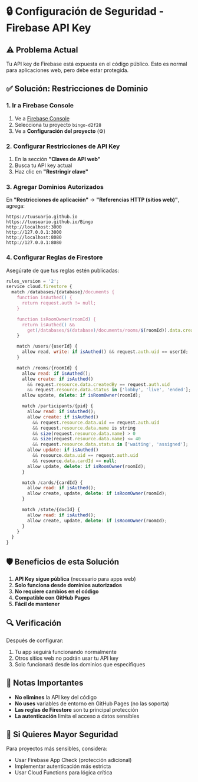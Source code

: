 # 🔒 Configuración de Seguridad - Firebase API Key

## ⚠️ Problema Actual
Tu API key de Firebase está expuesta en el código público. Esto es normal para aplicaciones web, pero debe estar protegida.

## ✅ Solución: Restricciones de Dominio

### 1. Ir a Firebase Console
1. Ve a [Firebase Console](https://console.firebase.google.com/)
2. Selecciona tu proyecto `bingo-d2f28`
3. Ve a **Configuración del proyecto** (⚙️)

### 2. Configurar Restricciones de API Key
1. En la sección **"Claves de API web"**
2. Busca tu API key actual
3. Haz clic en **"Restringir clave"**

### 3. Agregar Dominios Autorizados
En **"Restricciones de aplicación"** → **"Referencias HTTP (sitios web)"**, agrega:

```
https://tuusuario.github.io
https://tuusuario.github.io/Bingo
http://localhost:3000
http://127.0.0.1:3000
http://localhost:8080
http://127.0.0.1:8080
```

### 4. Configurar Reglas de Firestore
Asegúrate de que tus reglas estén publicadas:

```javascript
rules_version = '2';
service cloud.firestore {
  match /databases/{database}/documents {
    function isAuthed() {
      return request.auth != null;
    }

    function isRoomOwner(roomId) {
      return isAuthed() &&
        get(/databases/$(database)/documents/rooms/$(roomId)).data.createdBy == request.auth.uid;
    }

    match /users/{userId} {
      allow read, write: if isAuthed() && request.auth.uid == userId;
    }

    match /rooms/{roomId} {
      allow read: if isAuthed();
      allow create: if isAuthed()
        && request.resource.data.createdBy == request.auth.uid
        && request.resource.data.status in ['lobby', 'live', 'ended'];
      allow update, delete: if isRoomOwner(roomId);

      match /participants/{pid} {
        allow read: if isAuthed();
        allow create: if isAuthed()
          && request.resource.data.uid == request.auth.uid
          && request.resource.data.name is string
          && size(request.resource.data.name) > 0
          && size(request.resource.data.name) <= 40
          && request.resource.data.status in ['waiting', 'assigned'];
        allow update: if isAuthed()
          && resource.data.uid == request.auth.uid
          && resource.data.cardId == null;
        allow update, delete: if isRoomOwner(roomId);
      }

      match /cards/{cardId} {
        allow read: if isAuthed();
        allow create, update, delete: if isRoomOwner(roomId);
      }

      match /state/{docId} {
        allow read: if isAuthed();
        allow create, update, delete: if isRoomOwner(roomId);
      }
    }
  }
}
```

## 🛡️ Beneficios de esta Solución

1. **API Key sigue pública** (necesario para apps web)
2. **Solo funciona desde dominios autorizados**
3. **No requiere cambios en el código**
4. **Compatible con GitHub Pages**
5. **Fácil de mantener**

## 🔍 Verificación

Después de configurar:
1. Tu app seguirá funcionando normalmente
2. Otros sitios web no podrán usar tu API key
3. Solo funcionará desde los dominios que especifiques

## 📝 Notas Importantes

- **No elimines** la API key del código
- **No uses** variables de entorno en GitHub Pages (no las soporta)
- **Las reglas de Firestore** son tu principal protección
- **La autenticación** limita el acceso a datos sensibles

## 🚨 Si Quieres Mayor Seguridad

Para proyectos más sensibles, considera:
- Usar Firebase App Check (protección adicional)
- Implementar autenticación más estricta
- Usar Cloud Functions para lógica crítica
